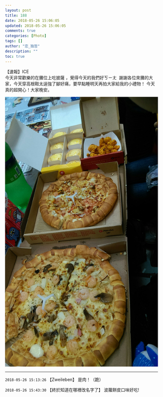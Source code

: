 ```yaml
---
layout: post
title: 188
date: 2018-05-26 15:06:05
updated: 2018-05-26 15:06:05
comments: true
categories: [Photo]
tags: []
author: "恋_独哲"
description: ""
toc: true
---
```


<p dir="ltr"  >【速報】ICE<br />今天非常歡樂的在攤位上吃披薩 ，覺得今天的我們好ㄎㄧㄤ&nbsp; 謝謝各位來攤的大家，今天穿高根鞋太逞強了腳好痛，要早點睡明天再拍大家給我的小禮物！ 今天真的超開心！大家晚安。</p>

![](https://raw.githubusercontent.com/alicewish/maple50821/master/img_YW5MWVN1NEpoZFg4bHFONThwM1FUOUh5TkgrUWJoK2RzYUFJZVZBb1l1MmQxL0djS2VIOVhnPT0.jpg)

---

`2018-05-26 15:13:26` 【Zweileben】 是肉！（跪）

`2018-05-26 15:43:30` 【終於知道在哪裡改名字了】 波蘿餅皮口味好吃!
